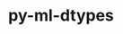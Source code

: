 ---
title: "py-ml-dtypes"
layout: cache
categories: [package, develop-2025-03-09]
meta: {"compilers": ["apple-clang@=16.0.0", "gcc@=11.4.0", "gcc@=13.2.0"], "num_specs": 10, "num_specs_by_stack": {"e4s": 2, "ml-darwin-aarch64-mps": 1, "ml-linux-aarch64-cpu": 3, "ml-linux-aarch64-cuda": 3, "ml-linux-x86_64-cpu": 3, "ml-linux-x86_64-cuda": 3, "ml-linux-x86_64-rocm": 1, "root": 10}, "oss": ["sequoia", "ubuntu22.04", "ubuntu24.04"], "platforms": ["darwin", "linux"], "stacks": ["e4s", "ml-darwin-aarch64-mps", "ml-linux-aarch64-cpu", "ml-linux-aarch64-cuda", "ml-linux-x86_64-cpu", "ml-linux-x86_64-cuda", "ml-linux-x86_64-rocm", "root"], "targets": ["aarch64", "x86_64_v3"], "versions": ["0.3.1", "0.4.0"]}
spec_details: [{"compiler": "gcc@=13.2.0", "hash": "3wl6ztlpkngdjrtuofwwwmmqruwxkhme", "os": "ubuntu24.04", "platform": "linux", "size": "-", "stacks": ["ml-linux-x86_64-rocm", "root"], "target": "x86_64_v3", "variants": ["build_system=python_pip"], "versions": ["0.4.0"]}, {"compiler": "gcc@=11.4.0", "hash": "5bckx2v6ed3euin4fi2xz6da6yzkxhjz", "os": "ubuntu22.04", "platform": "linux", "size": "-", "stacks": ["e4s", "root"], "target": "x86_64_v3", "variants": ["build_system=python_pip"], "versions": ["0.3.1"]}, {"compiler": "gcc@=13.2.0", "hash": "6vzq6dybwjhasvjjoxqfflyx2w54ozwt", "os": "ubuntu24.04", "platform": "linux", "size": "-", "stacks": ["ml-linux-x86_64-cpu", "ml-linux-x86_64-cuda", "root"], "target": "x86_64_v3", "variants": ["build_system=python_pip"], "versions": ["0.4.0"]}, {"compiler": "gcc@=11.4.0", "hash": "ernvnxhlp42v2li2wjxswb2b7ap7t4pl", "os": "ubuntu22.04", "platform": "linux", "size": "-", "stacks": ["e4s", "root"], "target": "x86_64_v3", "variants": ["build_system=python_pip"], "versions": ["0.4.0"]}, {"compiler": "apple-clang@=16.0.0", "hash": "psw5oq4qvxvfq3at6usbswzydy3nbscq", "os": "sequoia", "platform": "darwin", "size": "-", "stacks": ["ml-darwin-aarch64-mps", "root"], "target": "aarch64", "variants": ["build_system=python_pip"], "versions": ["0.4.0"]}, {"compiler": "gcc@=13.2.0", "hash": "t3xlvoreo7z4s64mb2lgfqrod62e7uh2", "os": "ubuntu24.04", "platform": "linux", "size": "-", "stacks": ["ml-linux-aarch64-cpu", "ml-linux-aarch64-cuda", "root"], "target": "aarch64", "variants": ["build_system=python_pip"], "versions": ["0.4.0"]}, {"compiler": "gcc@=13.2.0", "hash": "trnq2zdxfjlzbjokqy3urquxskgkfd35", "os": "ubuntu24.04", "platform": "linux", "size": "-", "stacks": ["ml-linux-x86_64-cpu", "ml-linux-x86_64-cuda", "root"], "target": "x86_64_v3", "variants": ["build_system=python_pip"], "versions": ["0.4.0"]}, {"compiler": "gcc@=13.2.0", "hash": "tu35f4spry4xxagnne5cjtfcsjn6hcj3", "os": "ubuntu24.04", "platform": "linux", "size": "-", "stacks": ["ml-linux-aarch64-cpu", "ml-linux-aarch64-cuda", "root"], "target": "aarch64", "variants": ["build_system=python_pip"], "versions": ["0.4.0"]}, {"compiler": "gcc@=13.2.0", "hash": "wtlvvassuwk5kzasrjynhahiejzpwu4b", "os": "ubuntu24.04", "platform": "linux", "size": "-", "stacks": ["ml-linux-aarch64-cpu", "ml-linux-aarch64-cuda", "root"], "target": "aarch64", "variants": ["build_system=python_pip"], "versions": ["0.4.0"]}, {"compiler": "gcc@=13.2.0", "hash": "zy6dxzk3q2fjlcdx4whwx5rzb52lzrsx", "os": "ubuntu24.04", "platform": "linux", "size": "-", "stacks": ["ml-linux-x86_64-cpu", "ml-linux-x86_64-cuda", "root"], "target": "x86_64_v3", "variants": ["build_system=python_pip"], "versions": ["0.4.0"]}]
---